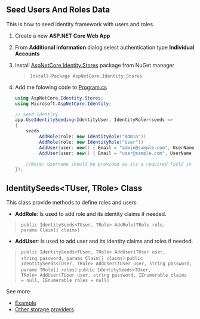 ## Seed Users And Roles Data
This is how to seed identity framework with users and roles.

1. Create a new **ASP.NET Core Web App**
2. From **Additional information** dialog select authentication type **Individual Accounts**
3. Install [AspNetCore.Identity.Stores](https://www.nuget.org/packages/AspNetCore.Identity.Stores/) package from NuGet manager
    > <code>Install-Package AspNetCore.Identity.Stores</code>
4. Add the folowing code to [Program.cs](https://github.com/faresamr/AspNetCore.Identity.Stores/tree/main/AspNetCore.Identity.Stores/SampleWebApplication/Program.cs#L62L72)
    ```csharp
    using AspNetCore.Identity.Stores;
    using Microsoft.AspNetCore.Identity;
    ```  
    
    ```csharp
    // Seed identity
    app.UseIdentitySeeding<IdentityUser, IdentityRole>(seeds =>
    {
        seeds
            .AddRole(role: new IdentityRole("Admin"))
            .AddRole(role: new IdentityRole("User"))
            .AddUser(user: new() { Email = "admin@sample.com", UserName = "admin@sample.com", EmailConfirmed = true }, password: "adminP@ssw0rd!", roles: new IdentityRole("Admin"))
            .AddUser(user: new() { Email = "user@sample.com", UserName = "user@sample.com", EmailConfirmed = true }, password: "userP@ssw0rd!", roles: new IdentityRole("User"));

        //Note: Username should be provided as its a required field in identity framework and email should be marked as confirmed to allow login, also password should meet identity password requirements
    });
    ```  
## IdentitySeeds<TUser, TRole> Class
This class provide methods to define roles and users
- **AddRole**: Is used to add role and its identity claims if needed.
> <code>public IdentitySeeds<TUser, TRole> AddRole(TRole role, params Claim[] claims)</code>
- **AddUser**: Is used to add user and its identity claims and roles if needed.
> <code>public IdentitySeeds<TUser, TRole> AddUser(TUser user, string password, params Claim[] claims)</code>
> <code>public IdentitySeeds<TUser, TRole> AddUser(TUser user, string password, params TRole[] roles)</code>
> <code>public IdentitySeeds<TUser, TRole> AddUser(TUser user, string password, IEnumerable<Claim> claims = null, IEnumerable<TRole> roles = null)</code>

See more:
- [Example](https://github.com/faresamr/AspNetCore.Identity.Stores/tree/main/AspNetCore.Identity.Stores/SampleWebApplication/Program.cs#L62L72)
- [Other storage providers](https://github.com/faresamr/AspNetCore.Identity.Stores/tree/main/README.md)